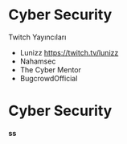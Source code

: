 # Cyber Security
Twitch Yayıncıları
- Lunizz https://twitch.tv/lunizz
- Nahamsec 
- The Cyber Mentor
- BugcrowdOfficial

# Cyber Security


<strong> ss 
